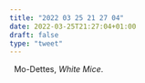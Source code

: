```yaml
---
title: "2022 03 25 21 27 04"
date: 2022-03-25T21:27:04+01:00
draft: false
type: "tweet"
---
```

<a href="" class="iconfont icon-music" title="rss"></a> &nbsp; Mo-Dettes, *White Mice*.
